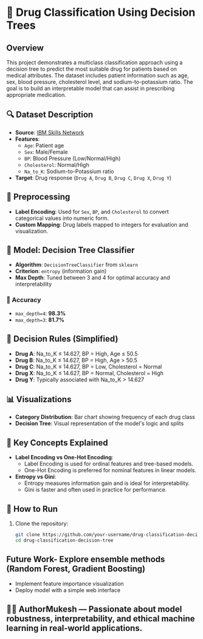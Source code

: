# 🧠 Drug Classification Using Decision Trees

## Overview
This project demonstrates a multiclass classification approach using a decision tree to predict the most suitable drug for patients based on medical attributes. The dataset includes patient information such as age, sex, blood pressure, cholesterol level, and sodium-to-potassium ratio. The goal is to build an interpretable model that can assist in prescribing appropriate medication.

## 🔍 Dataset Description
- **Source**: [IBM Skills Network](https://cf-courses-data.s3.us.cloud-object-storage.appdomain.cloud/IBMDeveloperSkillsNetwork-ML0101EN-SkillsNetwork/labs/Module%203/data/drug200.csv)
- **Features**:
  - `Age`: Patient age
  - `Sex`: Male/Female
  - `BP`: Blood Pressure (Low/Normal/High)
  - `Cholesterol`: Normal/High
  - `Na_to_K`: Sodium-to-Potassium ratio
- **Target**: Drug response (`Drug A`, `Drug B`, `Drug C`, `Drug X`, `Drug Y`)

## 🧪 Preprocessing
- **Label Encoding**: Used for `Sex`, `BP`, and `Cholesterol` to convert categorical values into numeric form.
- **Custom Mapping**: Drug labels mapped to integers for evaluation and visualization.

## 🧠 Model: Decision Tree Classifier
- **Algorithm**: `DecisionTreeClassifier` from `sklearn`
- **Criterion**: `entropy` (information gain)
- **Max Depth**: Tuned between 3 and 4 for optimal accuracy and interpretability

### 🔢 Accuracy
- `max_depth=4`: **98.3%**
- `max_depth=3`: **81.7%**

## 🌳 Decision Rules (Simplified)
- **Drug A**: Na_to_K ≤ 14.627, BP = High, Age ≤ 50.5  
- **Drug B**: Na_to_K ≤ 14.627, BP = High, Age > 50.5  
- **Drug C**: Na_to_K ≤ 14.627, BP = Low, Cholesterol = Normal  
- **Drug X**: Na_to_K ≤ 14.627, BP = Normal, Cholesterol = High  
- **Drug Y**: Typically associated with Na_to_K > 14.627

## 📊 Visualizations
- **Category Distribution**: Bar chart showing frequency of each drug class
- **Decision Tree**: Visual representation of the model's logic and splits

## 🧠 Key Concepts Explained
- **Label Encoding vs One-Hot Encoding**:
  - Label Encoding is used for ordinal features and tree-based models.
  - One-Hot Encoding is preferred for nominal features in linear models.
- **Entropy vs Gini**:
  - Entropy measures information gain and is ideal for interpretability.
  - Gini is faster and often used in practice for performance.


## 🚀 How to Run
1. Clone the repository:
   ```bash
   git clone https://github.com/your-username/drug-classification-decision-tree.git
   cd drug-classification-decision-tree

## Future Work- Explore ensemble methods (Random Forest, Gradient Boosting)
- Implement feature importance visualization
- Deploy model with a simple web interface


## 👨‍🔬 AuthorMukesh — Passionate about model robustness, interpretability, and ethical machine learning in real-world applications.
